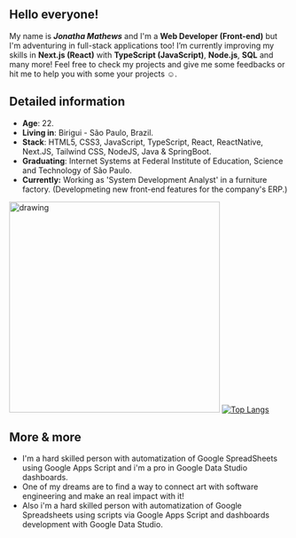 ## Hello everyone!

My name is ***Jonatha Mathews*** and I'm a **Web Developer (Front-end)** but I'm adventuring in full-stack applications too! I’m currently improving my skills in **Next.js (React)** with **TypeScript (JavaScript)**, <span id="nodeJsText">**Node.js**</span>, **SQL** and many more! Feel free to check my projects and give me some feedbacks or hit me to help you with some your projects ☺️.

## Detailed information

* **Age**: 22.
* **Living in**: Birigui - São Paulo, Brazil.
* **Stack**: HTML5, CSS3, JavaScript, TypeScript, React, ReactNative, Next.JS, Tailwind CSS, NodeJS, Java & SpringBoot.
* **Graduating**: Internet Systems at Federal Institute of Education, Science and Technology of São Paulo.
* **Currently:** Working as 'System Development Analyst' in a furniture factory. (Developmeting new front-end features for the company's ERP.)

<img src="https://i.pinimg.com/originals/9d/8e/fa/9d8efa6843eeef3b5700f35ecfe3eef5.gif" alt="drawing" width="380"/> [![Top Langs](https://github-readme-stats.vercel.app/api/top-langs/?username=jonathabot&theme=github_dark_dimmed)](https://github.com/jonathabot/github-readme-stats)

## More & more
* I'm a hard skilled person with automatization of Google SpreadSheets using Google Apps Script and i'm a pro in Google Data Studio dashboards.
* One of my dreams are to find a way to connect art with software engineering and make an real impact with it!
* Also i'm a hard skilled person with automatization of Google Spreadsheets using scripts via Google Apps Script and dashboards development with Google Data Studio.
